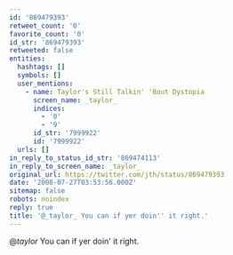 ```yaml
---
id: '869479393'
retweet_count: '0'
favorite_count: '0'
id_str: '869479393'
retweeted: false
entities:
  hashtags: []
  symbols: []
  user_mentions:
    - name: Taylor's Still Talkin' 'Bout Dystopia
      screen_name: _taylor_
      indices:
        - '0'
        - '9'
      id_str: '7999922'
      id: '7999922'
  urls: []
in_reply_to_status_id_str: '869474113'
in_reply_to_screen_name: _taylor_
original_url: https://twitter.com/jth/status/869479393
date: '2008-07-27T03:53:56.000Z'
sitemap: false
robots: noindex
reply: true
title: '@_taylor_ You can if yer doin'' it right.'
---
```


@_taylor_ You can if yer doin' it right.